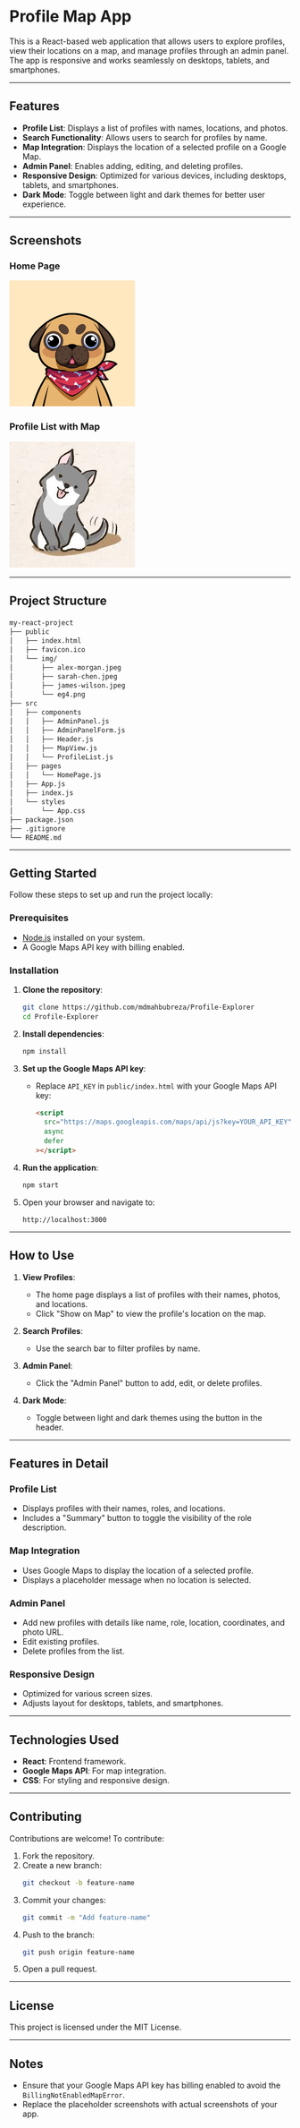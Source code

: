 # Profile Map App

This is a React-based web application that allows users to explore profiles, view their locations on a map, and manage profiles through an admin panel. The app is responsive and works seamlessly on desktops, tablets, and smartphones.

---

## Features

- **Profile List**: Displays a list of profiles with names, locations, and photos.
- **Search Functionality**: Allows users to search for profiles by name.
- **Map Integration**: Displays the location of a selected profile on a Google Map.
- **Admin Panel**: Enables adding, editing, and deleting profiles.
- **Responsive Design**: Optimized for various devices, including desktops, tablets, and smartphones.
- **Dark Mode**: Toggle between light and dark themes for better user experience.

---

## Screenshots

### Home Page
![Home Page](public/img/eg4.png)

### Profile List with Map
![Profile List with Map](public/img/sarah-chen.jpeg)

---

## Project Structure

```
my-react-project
├── public
│   ├── index.html
│   ├── favicon.ico
│   └── img/
│       ├── alex-morgan.jpeg
│       ├── sarah-chen.jpeg
│       ├── james-wilson.jpeg
│       └── eg4.png
├── src
│   ├── components
│   │   ├── AdminPanel.js
│   │   ├── AdminPanelForm.js
│   │   ├── Header.js
│   │   ├── MapView.js
│   │   └── ProfileList.js
│   ├── pages
│   │   └── HomePage.js
│   ├── App.js
│   ├── index.js
│   └── styles
│       └── App.css
├── package.json
├── .gitignore
└── README.md
```

---

## Getting Started

Follow these steps to set up and run the project locally:

### Prerequisites

- [Node.js](https://nodejs.org/) installed on your system.
- A Google Maps API key with billing enabled.

### Installation

1. **Clone the repository**:
   ```bash
   git clone https://github.com/mdmahbubreza/Profile-Explorer
   cd Profile-Explorer
   ```

2. **Install dependencies**:
   ```bash
   npm install
   ```

3. **Set up the Google Maps API key**:
   - Replace `API_KEY` in `public/index.html` with your Google Maps API key:
     ```html
     <script
       src="https://maps.googleapis.com/maps/api/js?key=YOUR_API_KEY"
       async
       defer
     ></script>
     ```

4. **Run the application**:
   ```bash
   npm start
   ```

5. Open your browser and navigate to:
   ```
   http://localhost:3000
   ```

---

## How to Use

1. **View Profiles**:
   - The home page displays a list of profiles with their names, photos, and locations.
   - Click "Show on Map" to view the profile's location on the map.

2. **Search Profiles**:
   - Use the search bar to filter profiles by name.

3. **Admin Panel**:
   - Click the "Admin Panel" button to add, edit, or delete profiles.

4. **Dark Mode**:
   - Toggle between light and dark themes using the button in the header.

---

## Features in Detail

### Profile List
- Displays profiles with their names, roles, and locations.
- Includes a "Summary" button to toggle the visibility of the role description.

### Map Integration
- Uses Google Maps to display the location of a selected profile.
- Displays a placeholder message when no location is selected.

### Admin Panel
- Add new profiles with details like name, role, location, coordinates, and photo URL.
- Edit existing profiles.
- Delete profiles from the list.

### Responsive Design
- Optimized for various screen sizes.
- Adjusts layout for desktops, tablets, and smartphones.

---

## Technologies Used

- **React**: Frontend framework.
- **Google Maps API**: For map integration.
- **CSS**: For styling and responsive design.

---

## Contributing

Contributions are welcome! To contribute:

1. Fork the repository.
2. Create a new branch:
   ```bash
   git checkout -b feature-name
   ```
3. Commit your changes:
   ```bash
   git commit -m "Add feature-name"
   ```
4. Push to the branch:
   ```bash
   git push origin feature-name
   ```
5. Open a pull request.

---

## License

This project is licensed under the MIT License.

---

## Notes

- Ensure that your Google Maps API key has billing enabled to avoid the `BillingNotEnabledMapError`.
- Replace the placeholder screenshots with actual screenshots of your app.
